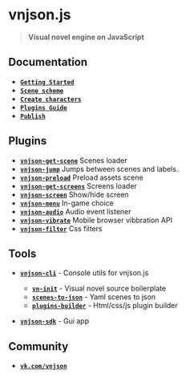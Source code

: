 # vnjson.js
> __Visual novel engine on JavaScript__


## Documentation
* [__`Getting Started`__](https://github.com/vnjson/vnjson.js/blob/master/docs/en-US/Getting-Started.md)
* [__`Scene scheme`__](https://github.com/vnjson/vnjson.js/blob/master/docs/en-US/Scene-scheme.md)
* [__`Create characters`__](https://github.com/vnjson/vnjson.js/blob/master/docs/en-US/Create-characters.md)
* [__`Plugins Guide`__](https://github.com/vnjson/vnjson.js/blob/master/docs/en-US/Plugins-guide.md)
* [__`Publish`__](https://github.com/vnjson/vnjson.js/blob/master/docs/en-US/Publish.md)


## Plugins
* [__`vnjson-get-scene`__](https://github.com/vnjson/vnjson-get-scene) Scenes loader
* [__`vnjson-jump`__](https://github.com/vnjson/vnjson-jump) Jumps between scenes and labels. 
* [__`vnjson-preload`__](https://github.com/vnjson/vnjson-preload) Preload assets scene 
* [__`vnjson-get-screens`__](https://github.com/vnjson/vnjson-get-screens) Screens loader
* [__`vnjson-screen`__](https://github.com/vnjson/vnjson-screen) Show/hide screen
* [__`vnjson-menu`__](https://github.com/vnjson/vnjson-menu) In-game choice
* [__`vnjson-audio`__](https://github.com/vnjson/vnjson-audio) Audio event listener
* [__`vnjson-vibrate`__](https://github.com/vnjson/vnjson-vibrate) Mobile browser vibbration API
* [__`vnjson-filter`__](https://github.com/vnjson/vnjson-filter) Css filters

## Tools
* [__`vnjson-cli`__](https://github.com/vnjson/vnjson-cli) -  Console utils for vnjson.js
  * [__`vn-init`__](https://github.com/vnjson/vn-init) - Visual novel source boilerplate 
  * [__`scenes-to-json`__](https://github.com/vnjson/scenes-to-json) - Yaml scenes to json
  * [__`plugins-builder`__](https://github.com/vnjson/plugins-builder) - Html/css/js plugin builder

* [__`vnjson-sdk`__](https://github.com/vnjson/vnjson-sdk) -  Gui app

## Community
* [__`vk.com/vnjson`__](https://vk.com/vnjson)
